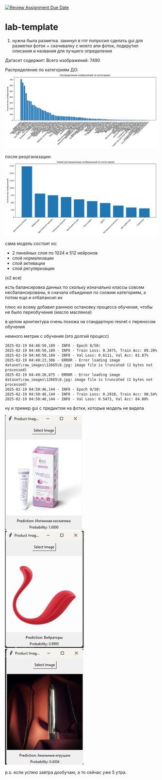 [![Review Assignment Due Date](https://classroom.github.com/assets/deadline-readme-button-22041afd0340ce965d47ae6ef1cefeee28c7c493a6346c4f15d667ab976d596c.svg)](https://classroom.github.com/a/L5pLW1sm)
# lab-template

1. нужна была разметка. закинул в гпт попросил сделать gui для разметки фоток + скачивалку с моего апи фоток, подкрутил описания и названия для лучшего определения


Датасет содержит:
Всего изображений: 7490

Распределение по категориям ДО:
![reorg](/img/dataset_distribution.png)



после реорганизации:
![reorg](/img/new_distribution.png)


сама модель состоит из:

+ 2 линейных слоя по 1024 и 512 нейронов
+ слой нормализации
+ слой активации
+ слой регуляризации
 
(х2 все)

есть балансировка данных по скольку изначально классы совсем несбалансированы, я сначала объединил по схожим категориям, а потом еще и отбалансил их

плюс ко всему добавил раннюю остановку процесса обучения, чтобы не было переобучения (масло масляное)

в целом архитектура очень похожа на стандартную resnet с переносом обучения 

немного метрик с обучения (это долгий процесс)
``` 
2025-02-19 04:48:50,189 - INFO - Epoch 8/50:
2025-02-19 04:48:50,189 - INFO - Train Loss: 0.3475, Train Acc: 89.20%
2025-02-19 04:48:50,189 - INFO - Val Loss: 0.6111, Val Acc: 81.87%
2025-02-19 04:49:23,306 - ERROR - Error loading image dataset\raw_images\12665\0.jpg: image file is truncated (2 bytes not processed)
2025-02-19 04:49:26,875 - ERROR - Error loading image dataset\raw_images\12665\0.jpg: image file is truncated (2 bytes not processed)
2025-02-19 04:50:46,144 - INFO - Epoch 9/50:
2025-02-19 04:50:46,144 - INFO - Train Loss: 0.2918, Train Acc: 90.54%
2025-02-19 04:50:46,144 - INFO - Val Loss: 0.5473, Val Acc: 84.80%
```


ну и пример gui с предиктом на фотки, которые модель не видела

![predict](img/predict1.png)
![predict](img/predict2.png)
![predict](img/predict3.png)





p.s. если успею завтра дообучаю, а то сейчас уже 5 утра.
